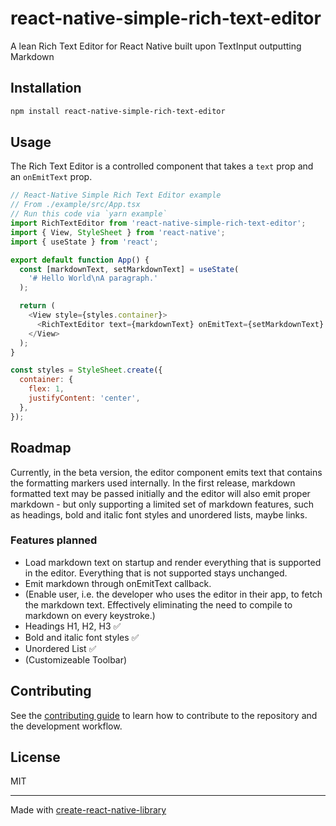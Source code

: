 # react-native-simple-rich-text-editor

A lean Rich Text Editor for React Native built upon TextInput outputting Markdown

## Installation

```sh
npm install react-native-simple-rich-text-editor
```

## Usage

The Rich Text Editor is a controlled component that takes a `text` prop and an `onEmitText` prop.

```js
// React-Native Simple Rich Text Editor example
// From ./example/src/App.tsx
// Run this code via `yarn example`
import RichTextEditor from 'react-native-simple-rich-text-editor';
import { View, StyleSheet } from 'react-native';
import { useState } from 'react';

export default function App() {
  const [markdownText, setMarkdownText] = useState(
    '# Hello World\nA paragraph.'
  );

  return (
    <View style={styles.container}>
      <RichTextEditor text={markdownText} onEmitText={setMarkdownText} />
    </View>
  );
}

const styles = StyleSheet.create({
  container: {
    flex: 1,
    justifyContent: 'center',
  },
});

```

## Roadmap

Currently, in the beta version, the editor component emits text that contains the formatting markers used internally. In the first release, markdown formatted text may be passed initially and the editor will also emit proper markdown - but only supporting a limited set of markdown features, such as headings, bold and italic font styles and unordered lists, maybe links.

### Features planned

- Load markdown text on startup and render everything that is supported in the editor. Everything that is not supported stays unchanged.
- Emit markdown through onEmitText callback.
- (Enable user, i.e. the developer who uses the editor in their app, to fetch the markdown text. Effectively eliminating the need to compile to markdown on every keystroke.)
- Headings H1, H2, H3 ✅
- Bold and italic font styles ✅
- Unordered List ✅
- (Customizeable Toolbar)


## Contributing

See the [contributing guide](CONTRIBUTING.md) to learn how to contribute to the repository and the development workflow.

## License

MIT

---

Made with [create-react-native-library](https://github.com/callstack/react-native-builder-bob)
